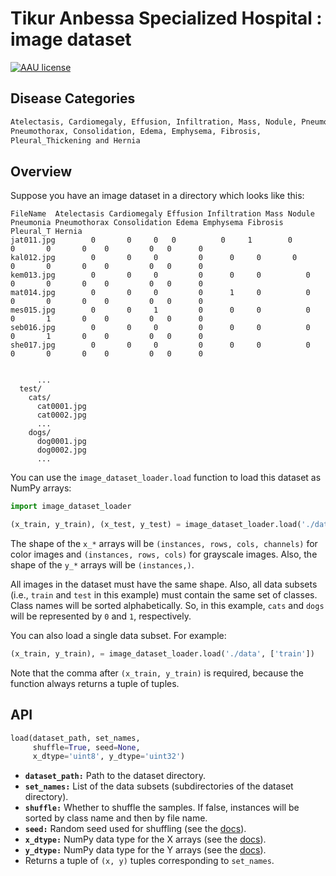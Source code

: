 # Tikur Anbessa Specialized Hospital :  image dataset 

[![AAU license](https://img.shields.io/badge/license-AAU-brightgreen.svg)](#)

## Disease Categories

```bash
Atelectasis, Cardiomegaly, Effusion, Infiltration, Mass, Nodule, Pneumonia,
Pneumothorax, Consolidation, Edema, Emphysema, Fibrosis, 
Pleural_Thickening and Hernia
```

## Overview

Suppose you have an image dataset in a directory which looks like this:

```
FileName  Atelectasis Cardiomegaly Effusion Infiltration Mass Nodule Pneumonia Pneumothorax Consolidation Edema Emphysema Fibrosis Pleural_T Hernia
jat011.jpg	      0	      0	    0 	0          0     1	      0	      0	      0	      0	   0	     0	 0	    0
kal012.jpg	      0	      0	    0	      0	     0     0       0	      0	      0	      0	   0	     0	 0	    0
kem013.jpg	      0	      0	    0	      0	     0     0	      0	      0	      0	      0	   0	     0	 0	    0
mat014.jpg	      0	      0	    0	      0	     1     0	      0	      0	      0	      0	   0	     0	 0	    0
mes015.jpg	      0	      0	    1	      0	     0     0	      0	      0	      1	      0	   0	     0	 0	    0
seb016.jpg	      0	      0	    0	      0	     0     0	      0	      0	      1	      0	   0	     0	 0	    0
she017.jpg	      0	      0	    0	      0	     0     0	      0	      0	      0	      0	   0	     0	 0	    0


      ...
  test/
    cats/
      cat0001.jpg
      cat0002.jpg
      ...
    dogs/
      dog0001.jpg
      dog0002.jpg
      ...
```

You can use the `image_dataset_loader.load` function to load this dataset as NumPy arrays:

```python
import image_dataset_loader

(x_train, y_train), (x_test, y_test) = image_dataset_loader.load('./data', ['train', 'test'])
```

The shape of the `x_*` arrays will be `(instances, rows, cols, channels)` for color images and `(instances, rows, cols)` for grayscale images.
Also, the shape of the `y_*` arrays will be `(instances,)`.

All images in the dataset must have the same shape.
Also, all data subsets (i.e., `train` and `test` in this example) must contain the same set of classes.
Class names will be sorted alphabetically.
So, in this example, `cats` and `dogs` will be represented by `0` and `1`, respectively.

You can also load a single data subset. For example:

```python
(x_train, y_train), = image_dataset_loader.load('./data', ['train'])
```

Note that the comma after `(x_train, y_train)` is required, because the function always returns a tuple of tuples.

## API

```python
load(dataset_path, set_names,
     shuffle=True, seed=None,
     x_dtype='uint8', y_dtype='uint32')
```

- **`dataset_path:`** Path to the dataset directory.
- **`set_names:`** List of the data subsets (subdirectories of the dataset directory).
- **`shuffle:`** Whether to shuffle the samples. If false, instances will be sorted by class name and then by file name.
- **`seed:`** Random seed used for shuffling (see the [docs](https://docs.python.org/3/library/random.html#random.seed)).
- **`x_dtype:`** NumPy data type for the X arrays (see the [docs](https://numpy.org/devdocs/user/basics.types.html)).
- **`y_dtype:`** NumPy data type for the Y arrays (see the [docs](https://numpy.org/devdocs/user/basics.types.html)).
- Returns a tuple of `(x, y)` tuples corresponding to `set_names`.
